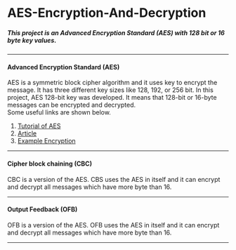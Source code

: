 # AES-Encryption-And-Decryption
##### This project is an Advanced Encryption Standard (AES) with 128 bit or 16 byte key values.
***
#### Advanced Encryption Standard (AES)
AES is a symmetric block cipher algorithm and it uses key to encrypt the message. It has three different key sizes like 128, 192, or 256 bit. In this project, AES 128-bit key was developed. It means that 128-bit or 16-byte messages can be encrypted and decrypted.<br/>
Some useful links are shown below.
1. [Tutorial of AES](https://www.tutorialspoint.com/cryptography/advanced_encryption_standard.htm)
2. [Article](https://www.researchgate.net/publication/338853730_A_Review_on_Advanced_Encryption_Standards_AES)
3. [Example Encryption](https://kavaliro.com/wp-content/uploads/2014/03/AES.pdf)
***
#### Cipher block chaining (CBC)
CBC is a version of the AES. CBS uses the AES in itself and it can encrypt and decrypt all messages which have more byte than 16.
***
#### Output Feedback (OFB)
OFB is a version of the AES. OFB uses the AES in itself and it can encrypt and decrypt all messages which have more byte than 16.
***

